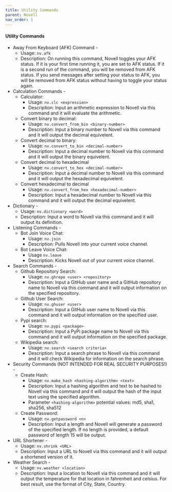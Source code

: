 ```yaml
---
title: Utility Commands
parent: Novell
nav_order: 1
---
```



#### Utility Commands
* Away From Keyboard (AFK) Command - 
  * Usage: ``` nv.afk ```
  * Description: On running this command, Novell toggles your AFK status. If it is your first time running it, you are set to AFK status. If it is a second run of the command, you will be removed from AFK status. If you send messages after setting your status to AFK, you will be removed from AFK status without having to toggle your status again.
* Calculation Commands - 
  * Calculator:
      * Usage: ``` nv.clc <expression> ```
      * Description: Input an arithmetic expression to Novell via this command and it will evaluate the arithmetic.
  * Convert binary to decimal:
      * Usage: ``` nv.convert_from_bin <binary-number> ```
      * Description: Input a binary number to Novell via this command and it will output the decimal equivelent. 
  * Convert decimal to binary: 
      * Usage: ``` nv.convert_to_bin <decimal-number> ```
      * Description: Input a decimal number to Novell via this command and it will output the binary equivelent.
  * Convert decimal to hexadecimal
      * Usage: ``` nv.convert_to_hex <decimal-number> ```
      * Description: Input a decimal number to Novell via this command and it will output the hexadecimal equivelent.
  * Convert hexadecimal to decimal
      * Usage: ``` nv.convert_from_hex <hexadecimal-number> ```
      * Description: Input a hexadecimal number to Novell via this command and it will output the decimal equivelent.
* Dictionary -
  * Usage: ``` nv.dictionary <word> ```
  * Description: Input a word to Novell via this command and it will output its definition.
* Listening Commands -
  * Bot Join Voice Chat:
      * Usage: ``` nv.join ```
      * Description: Pulls Novell into your current voice channel. 
  * Bot Leave Voice Chat:
      * Usage ``` nv.leave ```
      * Description: Kicks Novell out of your current voice channel.
* Search Commands - 
  * Github Repository Search:
      * Usage: ``` nv.ghrepo <user> <repository> ```
      * Description: Input a GitHub user name and a GitHub repository name to Novell via this command and it will output information on the specified repository.
  * Github User Search:
      * Usage: ``` nv.ghuser <user> ```
      * Description: Input a GitHub user name to Novell via this command and it will output information on the specified user.
  * Pypi search:
      * Usage: ``` nv.pypi <package> ```
      * Description: Input a PyPi package name to Novell via this command and it will output information on the specified package.
  * Wikipedia search:
      * Usage: ``` nv.search <search criteria> ```
      * Description: Input a search phrase to Novell via this command and it will check Wikipedia for information on the search phrase.
* Security Commands (NOT INTENDED FOR REAL SECURITY PURPOSES!) -
  * Create Hash:
      * Usage: ``` nv.make_hash <hashing-algorithm> <text> ```
      * Description: Input a hashing algorithm and text to be hashed to Novell via this command and it will output the hash of the input text using the specified algorithm.
      * Parameter ```<hashing-algorithm>``` potential values: md5, sha1, sha256, sha512
  * Create Password:
      * Usage: ``` nv.getpassword <n> ```
      * Description: Input a length and Novell will generate a password of the specified length. If no length is provided, a default password of length 15 will be output.
* URL Shortener -
  * Usage: ``` nv.shrink <URL> ```
  * Description: Input a URL to Novell via this command and it will output a shortened version of it.
* Weather Search - 
  * Usage: ``` nv.weather <location> ```
  * Description: Input a location to Novell via this command and it will output the temperature for that location in fahrenheit and celsius. For best result, use the format of City, State, Country.
